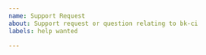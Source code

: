 ```yaml
---
name: Support Request
about: Support request or question relating to bk-ci
labels: help wanted

---
```


<!--
STOP -- PLEASE READ!

GitHub is not the right place for support requests.

If you're looking for help, check [Stack Overflow](https://stackoverflow.com/questions/tagged/bk-ci).

You can also post your question on the [BK-CI Slack](http://bk-ci.slack.com).

-->